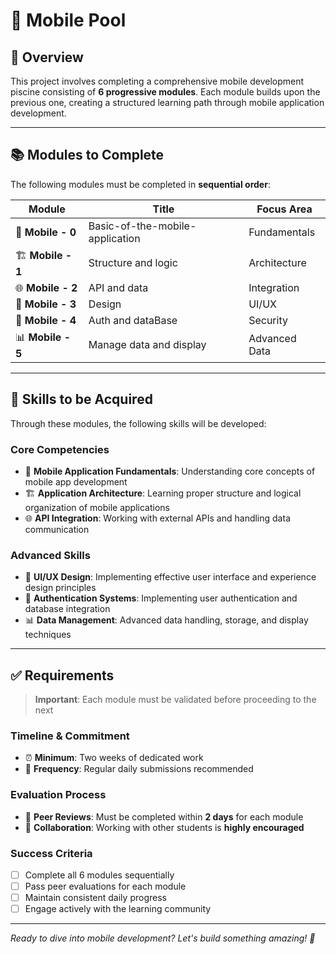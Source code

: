 
# 📱 Mobile Pool

## 🎯 Overview

This project involves completing a comprehensive mobile development piscine consisting of **6 progressive modules**. Each module builds upon the previous one, creating a structured learning path through mobile application development.

---

## 📚 Modules to Complete

The following modules must be completed in **sequential order**:

| Module | Title | Focus Area |
|--------|-------|------------|
| 📱 **Mobile - 0** | Basic-of-the-mobile-application | Fundamentals |
| 🏗️ **Mobile - 1** | Structure and logic | Architecture |
| 🌐 **Mobile - 2** | API and data | Integration |
| 🎨 **Mobile - 3** | Design | UI/UX |
| 🔐 **Mobile - 4** | Auth and dataBase | Security |
| 📊 **Mobile - 5** | Manage data and display | Advanced Data |

---

## 🚀 Skills to be Acquired

Through these modules, the following skills will be developed:

### Core Competencies
- 📱 **Mobile Application Fundamentals**: Understanding core concepts of mobile app development
- 🏗️ **Application Architecture**: Learning proper structure and logical organization of mobile applications
- 🌐 **API Integration**: Working with external APIs and handling data communication

### Advanced Skills
- 🎨 **UI/UX Design**: Implementing effective user interface and experience design principles
- 🔐 **Authentication Systems**: Implementing user authentication and database integration
- 📊 **Data Management**: Advanced data handling, storage, and display techniques

---

## ✅ Requirements

> **Important**: Each module must be validated before proceeding to the next

### Timeline & Commitment
- ⏰ **Minimum**: Two weeks of dedicated work
- 📅 **Frequency**: Regular daily submissions recommended

### Evaluation Process
- 👥 **Peer Reviews**: Must be completed within **2 days** for each module
- 🤝 **Collaboration**: Working with other students is **highly encouraged**

### Success Criteria
- [ ] Complete all 6 modules sequentially
- [ ] Pass peer evaluations for each module
- [ ] Maintain consistent daily progress
- [ ] Engage actively with the learning community

---

*Ready to dive into mobile development? Let's build something amazing! 🌟*

